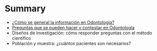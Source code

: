 # Summary

* [¿Cómo se general la información en Odontología?](README.md)
* [Preguntas que se pueden hacer y contestar en Odontología](chapter1.md)
* Diseños de investigación: cómo responder preguntas con el método científico
* Población y muestra: ¿cuántos pacientes son necesarios?

